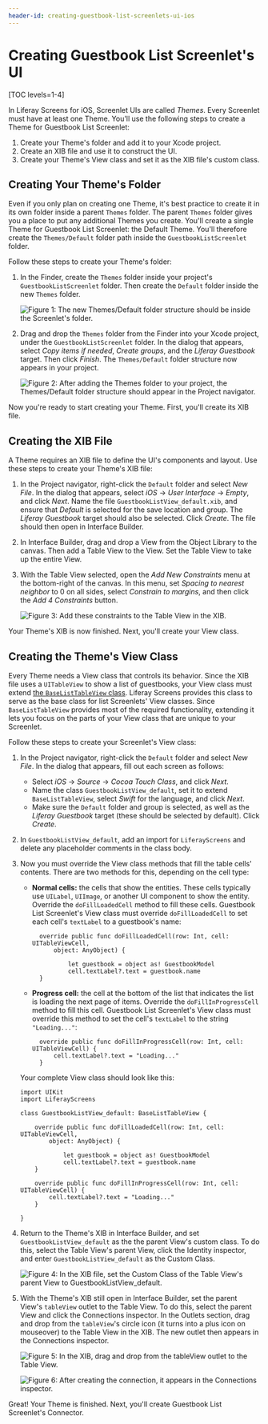 ```yaml
---
header-id: creating-guestbook-list-screenlets-ui-ios
---
```


# Creating Guestbook List Screenlet's UI

[TOC levels=1-4]

In Liferay Screens for iOS, Screenlet UIs are called *Themes*. Every Screenlet 
must have at least one Theme. You'll use the following steps to create a Theme 
for Guestbook List Screenlet: 

1.  Create your Theme's folder and add it to your Xcode project. 
2.  Create an XIB file and use it to construct the UI. 
3.  Create your Theme's View class and set it as the XIB file's custom class. 

## Creating Your Theme's Folder

Even if you only plan on creating one Theme, it's best practice to create it in 
its own folder inside a parent `Themes` folder. The parent `Themes` folder gives 
you a place to put any additional Themes you create. You'll create a single 
Theme for Guestbook List Screenlet: the Default Theme. You'll therefore create 
the `Themes/Default` folder path inside the `GuestbookListScreenlet` folder. 

Follow these steps to create your Theme's folder: 

1.  In the Finder, create the `Themes` folder inside your project's 
    `GuestbookListScreenlet` folder. Then create the `Default` folder inside the 
    new `Themes` folder. 

    ![Figure 1: The new `Themes/Default` folder structure should be inside the Screenlet's folder.](../../../images/ios-lp-theme-folders-finder.png)

2.  Drag and drop the `Themes` folder from the Finder into your Xcode project, 
    under the `GuestbookListScreenlet` folder. In the dialog that appears, 
    select *Copy items if needed*, *Create groups*, and the *Liferay Guestbook* 
    target. Then click *Finish*. The `Themes/Default` folder structure now 
    appears in your project. 

    ![Figure 2: After adding the `Themes` folder to your project, the `Themes/Default` folder structure should appear in the Project navigator.](../../../images/ios-lp-themes-proj-nav.png)

Now you're ready to start creating your Theme. First, you'll create its XIB 
file. 

## Creating the XIB File

A Theme requires an XIB file to define the UI's components and layout. Use these 
steps to create your Theme's XIB file: 

1.  In the Project navigator, right-click the `Default` folder and select 
    *New File*. In the dialog that appears, select *iOS* &rarr; *User Interface* 
    &rarr; *Empty*, and click *Next*. Name the file 
    `GuestbookListView_default.xib`, and ensure that *Default* is selected for 
    the save location and group. The *Liferay Guestbook* target should also be 
    selected. Click *Create*. The file should then open in Interface Builder. 

2.  In Interface Builder, drag and drop a View from the Object Library to the 
    canvas. Then add a Table View to the View. Set the Table View to take up the 
    entire View. 

3.  With the Table View selected, open the *Add New Constraints* menu at the 
    bottom-right of the canvas. In this menu, set *Spacing to nearest neighbor* 
    to 0 on all sides, select *Constrain to margins*, and then click the *Add 4 
    Constraints* button. 

    ![Figure 3: Add these constraints to the Table View in the XIB.](../../../images/ios-lp-xib-constraints.png)

Your Theme's XIB is now finished. Next, you'll create your View class. 

## Creating the Theme's View Class

Every Theme needs a View class that controls its behavior. Since the XIB file 
uses a `UITableView` to show a list of guestbooks, your View class must extend 
[the `BaseListTableView` class](https://github.com/liferay/liferay-screens/blob/master/ios/Framework/Core/Base/BaseListScreenlet/TableView/BaseListTableView.swift). 
Liferay Screens provides this class to serve as the base class for list 
Screenlets' View classes. Since `BaseListTableView` provides most of the 
required functionality, extending it lets you focus on the parts of your View 
class that are unique to your Screenlet. 

Follow these steps to create your Screenlet's View class: 

1.  In the Project navigator, right-click the `Default` folder and select *New 
    File*. In the dialog that appears, fill out each screen as follows: 

    - Select *iOS* &rarr; *Source* &rarr; *Cocoa Touch Class*, and click *Next*. 
    - Name the class `GuestbookListView_default`, set it to extend 
      `BaseListTableView`, select *Swift* for the language, and click *Next*.
    - Make sure the `Default` folder and group is selected, as well as the 
      *Liferay Guestbook* target (these should be selected by default). Click 
      *Create*. 

2.  In `GuestbookListView_default`, add an import for `LiferayScreens` and 
    delete any placeholder comments in the class body. 

3.  Now you must override the View class methods that fill the table cells' 
    contents. There are two methods for this, depending on the cell type: 

    - **Normal cells:** the cells that show the entities. These cells typically 
    use `UILabel`, `UIImage`, or another UI component to show the entity. 
    Override the `doFillLoadedCell` method to fill these cells. Guestbook List 
    Screenlet's View class must override `doFillLoadedCell` to set each cell's 
    `textLabel` to a guestbook's name: 

            override public func doFillLoadedCell(row: Int, cell: UITableViewCell, 
                object: AnyObject) {

                    let guestbook = object as! GuestbookModel
                    cell.textLabel?.text = guestbook.name
            }

    - **Progress cell:** the cell at the bottom of the list that indicates the 
    list is loading the next page of items. Override the `doFillInProgressCell` 
    method to fill this cell. Guestbook List Screenlet's View class must 
    override this method to set the cell's `textLabel` to the string 
    `"Loading..."`: 

            override public func doFillInProgressCell(row: Int, cell: UITableViewCell) {
                cell.textLabel?.text = "Loading..."
            }

    Your complete View class should look like this: 

        import UIKit
        import LiferayScreens

        class GuestbookListView_default: BaseListTableView {

            override public func doFillLoadedCell(row: Int, cell: UITableViewCell, 
                object: AnyObject) {

                    let guestbook = object as! GuestbookModel
                    cell.textLabel?.text = guestbook.name
            }

            override public func doFillInProgressCell(row: Int, cell: UITableViewCell) {
                cell.textLabel?.text = "Loading..."
            }

        }

4.  Return to the Theme's XIB in Interface Builder, and set 
    `GuestbookListView_default` as the the parent View's custom class. To do 
    this, select the Table View's parent View, click the Identity inspector, and 
    enter `GuestbookListView_default` as the Custom Class. 

    ![Figure 4: In the XIB file, set the Custom Class of the Table View's parent View to `GuestbookListView_default`.](../../../images/ios-lp-gb-theme-custom-class.png)

5.  With the Theme's XIB still open in Interface Builder, set the parent View's 
    `tableView` outlet to the Table View. To do this, select the parent View and 
    click the Connections inspector. In the Outlets section, drag and drop from 
    the `tableView`'s circle icon (it turns into a plus icon on mouseover) to 
    the Table View in the XIB. The new outlet then appears in the Connections 
    inspector. 

    ![Figure 5: In the XIB, drag and drop from the `tableView` outlet to the Table View.](../../../images/ios-lp-table-view-outlet-01.png)

    ![Figure 6: After creating the connection, it appears in the Connections inspector.](../../../images/ios-lp-table-view-outlet-02.png)

Great! Your Theme is finished. Next, you'll create Guestbook List Screenlet's 
Connector. 
